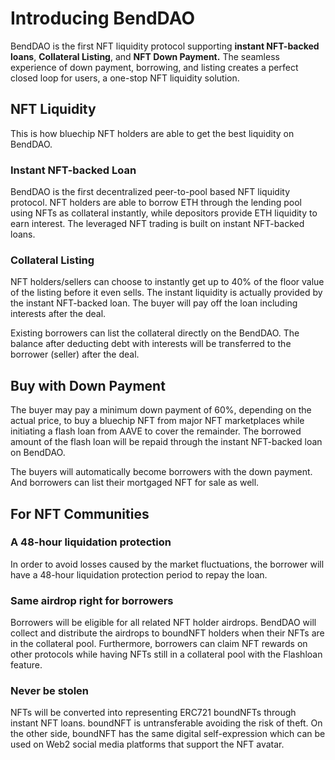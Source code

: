 # Introducing BendDAO

BendDAO is the first NFT liquidity protocol supporting **instant NFT-backed loans**, **Collateral Listing**, and **NFT Down Payment.** The seamless experience of down payment, borrowing, and listing creates a perfect closed loop for users, a one-stop NFT liquidity solution.

## NFT Liquidity

This is how bluechip NFT holders are able to get the best liquidity on BendDAO.

### Instant NFT-backed Loan

BendDAO is the first decentralized peer-to-pool based NFT liquidity protocol. NFT holders are able to borrow ETH through the lending pool using NFTs as collateral instantly, while depositors provide ETH liquidity to earn interest. The leveraged NFT trading is built on instant NFT-backed loans.

### Collateral Listing&#x20;

NFT holders/sellers can choose to instantly get up to 40% of the floor value of the listing before it even sells. The instant liquidity is actually provided by the instant NFT-backed loan. The buyer will pay off the loan including interests after the deal.&#x20;

Existing borrowers can list the collateral directly on the BendDAO. The balance after deducting debt with interests will be transferred to the borrower (seller) after the deal.&#x20;

## Buy with Down Payment

The buyer may pay a minimum down payment of 60%, depending on the actual price, to buy a bluechip NFT from major NFT marketplaces while initiating a flash loan from AAVE to cover the remainder. The borrowed amount of the flash loan will be repaid through the instant NFT-backed loan on BendDAO.

The buyers will automatically become borrowers with the down payment. And borrowers can list their mortgaged NFT for sale as well.

## For NFT Communities

### A 48-hour liquidation protection &#x20;

In order to avoid losses caused by the market fluctuations, the borrower will have a 48-hour liquidation protection period to repay the loan.&#x20;

### Same airdrop right for borrowers&#x20;

Borrowers will be eligible for all related NFT holder airdrops. BendDAO will collect and distribute the airdrops to boundNFT holders when their NFTs are in the collateral pool. Furthermore, borrowers can claim NFT rewards on other protocols while having NFTs still in a collateral pool with the Flashloan feature.&#x20;

### Never be stolen&#x20;

NFTs will be converted into representing ERC721 boundNFTs through instant NFT loans. boundNFT is untransferable avoiding the risk of theft. On the other side, boundNFT has the same digital self-expression which can be used on Web2 social media platforms that support the NFT avatar.

